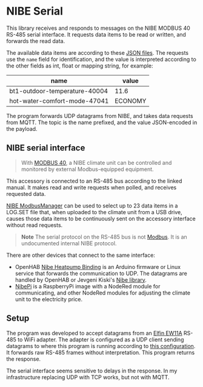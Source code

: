 # NIBE Serial

This library receives and responds to messages on the NIBE MODBUS 40 RS-485 serial interface. It requests data items to be read or written, and forwards the read data.

The available data items are according to these [JSON files](https://github.com/yozik04/nibe/tree/master/nibe/data). The requests use the `name` field for identification, and the value is interpreted according to the other fields as int, float or mapping string, for example:

name                          | value
------------------------------|---------
bt1-outdoor-temperature-40004 | 11.6
hot-water-comfort-mode-47041  | ECONOMY

The program forwards UDP datagrams from NIBE, and takes data requests from MQTT. The topic is the name prefixed, and the value JSON-encoded in the payload.


## NIBE serial interface

>With [MODBUS 40](https://partner.nibe.eu/nibedocuments/24801/031725-10.pdf), a NIBE climate unit can be controlled and monitored by external Modbus-equipped equipment.

This accessory is connected to an RS-485 bus according to the linked manual. It makes read and write requests when polled, and receives requested data. 

[NIBE ModbusManager](https://proffs.nibe.se/Proffs/For-installatoren/kommunikation/#tab2) can be used to select up to 23 data items in a LOG.SET file that, when uploaded to the climate unit from a USB drive, causes those data items to be continuously sent on the accessory interface without read requests.

> **Note**
> The serial protocol on the RS-485 bus is not [Modbus](https://en.wikipedia.org/wiki/Modbus). It is an undocumented internal NIBE protocol.

There are other devices that connect to the same interface:
- OpenHAB [Nibe Heatpump Binding](https://www.openhab.org/addons/bindings/nibeheatpump/) is an Arduino firmware or Linux service that forwards the communication to UDP. The datagrams are handled by OpenHAB or Jevgeni Kiski's [Nibe library](https://github.com/yozik04/nibe).
- [NibePi](https://github.com/anerdins/nibepi) is a RaspberryPi image with a NodeRed module for communicating, and other NodeRed modules for adjusting the climate unit to the electricity price.


## Setup

The program was developed to accept datagrams from an [Elfin EW11A](http://www.hi-flying.com/elfin-ew10-elfin-ew11) RS-485 to WiFi adapter. The adapter is configured as a UDP client sending datagrams to where this program is running according to [this configuration](EW11-udp_client.xml). It forwards raw RS-485 frames without interpretation. This program returns the response.

The serial interface seems sensitive to delays in the response. In my infrastructure replacing UDP with TCP works, but not with MQTT.

